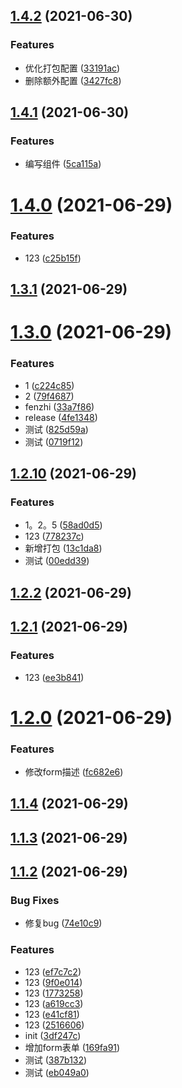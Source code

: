 ## [1.4.2](https://github.com/YaleWan/yh-element-plus/compare/v1.4.1...v1.4.2) (2021-06-30)


### Features

* 优化打包配置 ([33191ac](https://github.com/YaleWan/yh-element-plus/commit/33191ac4fb8103e7c25310063fd1381fce828c07))
* 删除额外配置 ([3427fc8](https://github.com/YaleWan/yh-element-plus/commit/3427fc8b7113d01500c9197b5f16abaaf3f5794c))



## [1.4.1](https://github.com/YaleWan/yh-element-plus/compare/v1.4.0...v1.4.1) (2021-06-30)


### Features

* 编写组件 ([5ca115a](https://github.com/YaleWan/yh-element-plus/commit/5ca115ae964a949b019d6e149330d405b5500a8c))



# [1.4.0](https://github.com/YaleWan/yh-element-plus/compare/v1.3.1...v1.4.0) (2021-06-29)


### Features

* 123 ([c25b15f](https://github.com/YaleWan/yh-element-plus/commit/c25b15f3626960a26667eac4e20b34111b2ed582))



## [1.3.1](https://github.com/YaleWan/yh-element-plus/compare/v1.3.0...v1.3.1) (2021-06-29)



# [1.3.0](https://github.com/YaleWan/yh-element-plus/compare/v1.2.10...v1.3.0) (2021-06-29)


### Features

* 1 ([c224c85](https://github.com/YaleWan/yh-element-plus/commit/c224c85d6ed8285bfe0dce2cd48095050c2291f9))
* 2 ([79f4687](https://github.com/YaleWan/yh-element-plus/commit/79f468797a9ada6519bed89a3731318e24a47663))
* fenzhi ([33a7f86](https://github.com/YaleWan/yh-element-plus/commit/33a7f86020dfcda36155585c7b9a66537d1e75ff))
* release ([4fe1348](https://github.com/YaleWan/yh-element-plus/commit/4fe134855433c99ce77cdc64e91e4bc7ff01d464))
* 测试 ([825d59a](https://github.com/YaleWan/yh-element-plus/commit/825d59a604df138b73ef87c9965e39fbc42b0702))
* 测试 ([0719f12](https://github.com/YaleWan/yh-element-plus/commit/0719f12a2d574f0756ebce5f28ea0243502a0426))



## [1.2.10](https://github.com/YaleWan/yh-element-plus/compare/v1.2.2...v1.2.10) (2021-06-29)


### Features

* 1。2。5 ([58ad0d5](https://github.com/YaleWan/yh-element-plus/commit/58ad0d5377d8a8d5937702db5fef78428a0f7bf2))
* 123 ([778237c](https://github.com/YaleWan/yh-element-plus/commit/778237cc69a49408ec88b743989192d467bd75f1))
* 新增打包 ([13c1da8](https://github.com/YaleWan/yh-element-plus/commit/13c1da8f8de35f31d2ed77b828c7c73e900a83f7))
* 测试 ([00edd39](https://github.com/YaleWan/yh-element-plus/commit/00edd39facd130fa841bf7d253f6b1c88e23a608))



## [1.2.2](https://github.com/YaleWan/yh-element-plus/compare/v1.2.1...v1.2.2) (2021-06-29)



## [1.2.1](https://github.com/YaleWan/yh-element-plus/compare/v1.2.0...v1.2.1) (2021-06-29)


### Features

* 123 ([ee3b841](https://github.com/YaleWan/yh-element-plus/commit/ee3b8413ad27a060af87d852982df4d39de26068))



# [1.2.0](https://github.com/YaleWan/yh-element-plus/compare/v1.1.4...v1.2.0) (2021-06-29)


### Features

* 修改form描述 ([fc682e6](https://github.com/YaleWan/yh-element-plus/commit/fc682e67e20c7d12e7c7da14ad3c3e07e568b028))



## [1.1.4](https://github.com/YaleWan/yh-element-plus/compare/v1.1.3...v1.1.4) (2021-06-29)



## [1.1.3](https://github.com/YaleWan/yh-element-plus/compare/v1.1.2...v1.1.3) (2021-06-29)



## [1.1.2](https://github.com/YaleWan/yh-element-plus/compare/3df247c886c9f503d5984d05b0d6945866b22524...v1.1.2) (2021-06-29)


### Bug Fixes

* 修复bug ([74e10c9](https://github.com/YaleWan/yh-element-plus/commit/74e10c9e57d44ae80206ae3a39b78ebf627d38c5))


### Features

* 123 ([ef7c7c2](https://github.com/YaleWan/yh-element-plus/commit/ef7c7c23f417c19a15aa830cf8bd3f845dd07392))
* 123 ([9f0e014](https://github.com/YaleWan/yh-element-plus/commit/9f0e01434a59e8725096c77f88f0566ae4cfe2ba))
* 123 ([1773258](https://github.com/YaleWan/yh-element-plus/commit/17732582c0929a0daa6638b388525914c35ed9fd))
* 123 ([a619cc3](https://github.com/YaleWan/yh-element-plus/commit/a619cc3fc78cf042aaca645c85c4c7110c202676))
* 123 ([e41cf81](https://github.com/YaleWan/yh-element-plus/commit/e41cf81f0890295be7110cf4425c9c3455103d04))
* 123 ([2516606](https://github.com/YaleWan/yh-element-plus/commit/2516606439e09136ae609b9bfeef39d547e6c384))
* init ([3df247c](https://github.com/YaleWan/yh-element-plus/commit/3df247c886c9f503d5984d05b0d6945866b22524))
* 增加form表单 ([169fa91](https://github.com/YaleWan/yh-element-plus/commit/169fa91bb77e348870583c0a3e0002ef956d30a8))
* 测试 ([387b132](https://github.com/YaleWan/yh-element-plus/commit/387b132b767ec9d5606233b1df5c34522261f9c2))
* 测试 ([eb049a0](https://github.com/YaleWan/yh-element-plus/commit/eb049a0ddb783109b762c0016cd8fa99784bb663))



